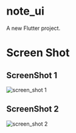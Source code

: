 # note_ui

A new Flutter project.

# Screen Shot
## ScreenShot 1
![screen_shot 1](https://user-images.githubusercontent.com/33056647/98481172-ab1d7900-2222-11eb-90d4-cdbfc96dd9de.jpg)

## ScreenShot 2
![screen_shot 2](https://user-images.githubusercontent.com/33056647/98481173-ad7fd300-2222-11eb-98f2-5a0d76a4d7c4.jpg)


